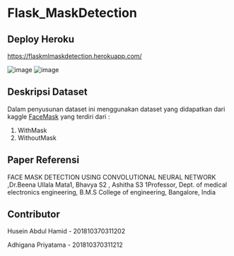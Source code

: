 # Flask_MaskDetection

## Deploy Heroku 

https://flaskmlmaskdetection.herokuapp.com/



![image](https://user-images.githubusercontent.com/49096980/147180643-425558cd-1955-4342-90f7-b8f1f2c30ed2.jpeg)
![image](https://user-images.githubusercontent.com/49096980/147180737-cc14d388-46f3-4434-8adc-791abfc6f422.png)


## Deskripsi Dataset 
Dalam penyusunan dataset ini menggunakan dataset yang didapatkan dari kaggle [FaceMask](https://www.kaggle.com/ashishjangra27/face-mask-12k-images-dataset) yang terdiri dari :
1. WithMask
2. WithoutMask

## Paper Referensi
FACE MASK DETECTION USING CONVOLUTIONAL NEURAL NETWORK ,Dr.Beena Ullala Mata1, Bhavya S2 , Ashitha S3 1Professor, Dept. of medical electronics engineering, B.M.S College of engineering, Bangalore, India

## Contributor
Husein Abdul Hamid - 201810370311202

Adhigana Priyatama - 201810370311212


